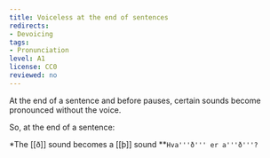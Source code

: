 ```yaml
---
title: Voiceless at the end of sentences
redirects:
- Devoicing
tags:
- Pronunciation
level: A1
license: CC0
reviewed: no
---
```


At the end of a sentence and before pauses, certain sounds become pronounced without the voice.

So, at the end of a sentence:

*The [[ð]] sound becomes a [[þ]] sound
**`Hva'''ð''' er a'''ð'''?` <Audio src="fSC2.mp3" inline/>
*The v sound becomes an f sound
**`Þú se'''f'''ur og ég se'''f'''.` <Audio src="Rqb4.mp3" inline/>
*The normal [[L]] sound becomes a [[breathy L]] sound
**`Má'''l''' er má'''l'''.` <Audio src="2HY8.mp3" inline/>
*The R <Audio src="pron 8XT6.mp3" inline/> sound becomes a [[R#Breathy R|breathy R]] <Audio src="pron wd2h.mp3" inline/> sound
**`Ég e'''r''' eins og ég e'''r'''.` <Audio src="fDpc.mp3" inline/>
*The [[G#Soft G with the voice|soft G]] sound <Audio src="pron V-Qm.mp3" inline/>becomes the [[G#Soft G without the voice|soft throaty G]] sound <Audio src="pron f4FN.mp3" inline/>
**`Lö'''g''' eru lö'''g'''.` <Audio src="I3Il.mp3" inline/>

